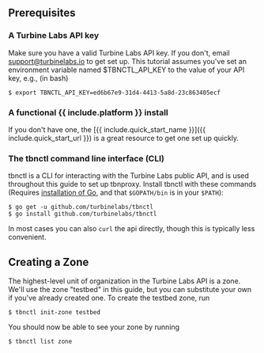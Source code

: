 ## Prerequisites

### A Turbine Labs API key

Make sure you have a valid Turbine Labs API key. If you don't, email
support@turbinelabs.io to get set up. This tutorial assumes you've set an
environment variable named $TBNCTL_API_KEY to the value of your API key, e.g.,
(in bash)

```console
$ export TBNCTL_API_KEY=ed6b67e9-31d4-4413-5a8d-23c863405ecf
```

### A functional {{ include.platform }} install

If you don't have one, the
[{{ include.quick_start_name }}]({{ include.quick_start_url }}) is a great
resource to get one set up quickly.

### The tbnctl command line interface (CLI)

tbnctl is a CLI for interacting with the Turbine Labs public API, and is used
throughout this guide to set up tbnproxy. Install tbnctl with these commands
(Requires [installation of Go](https://golang.org/dl/), and that `$GOPATH/bin`
is in your `$PATH`):

```console
$ go get -u github.com/turbinelabs/tbnctl
$ go install github.com/turbinelabs/tbnctl
```

In most cases you can also `curl` the api directly, though this is typically
less convenient.

## Creating a Zone

The highest-level unit of organization in the Turbine Labs API is a zone. We'll
use the zone "testbed" in this guide, but you can substitute your own if you've
already created one. To create the testbed zone, run

```console
$ tbnctl init-zone testbed
```

You should now be able to see your zone by running

```console
$ tbnctl list zone
```
